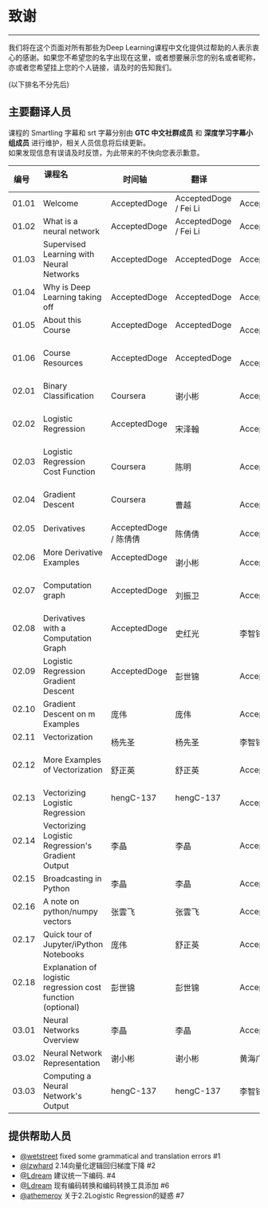 ﻿# 致谢


---

我们将在这个页面对所有那些为Deep Learning课程中文化提供过帮助的人表示衷心的感谢。如果您不希望您的名字出现在这里，或者想要展示您的别名或者昵称，亦或者您希望挂上您的个人链接，请及时的告知我们。

(以下排名不分先后)

## 主要翻译人员
课程的 Smartling 字幕和 srt 字幕分别由 **GTC 中文社群成员** 和 **深度学习字幕小组成员** 进行维护，相关人员信息将后续更新。  
如果发现信息有误请及时反馈，为此带来的不快向您表示歉意。

| 编号    | 课程名                                         | 时间轴                   | 翻译                 | 审核         |
|---------|-----------------------------------------------|-------------------------|----------------------|--------------|
|01.01    | Welcome                                       | AcceptedDoge            | AcceptedDoge / Fei Li| AcceptedDoge |
|01.02    | What is a neural network                      | AcceptedDoge            | AcceptedDoge / Fei Li| AcceptedDoge |
|01.03    | Supervised Learning with Neural Networks      | AcceptedDoge            | AcceptedDoge         | AcceptedDoge |
|01.04    | Why is Deep Learning taking off               | AcceptedDoge            | AcceptedDoge         | AcceptedDoge |
|01.05    | About this Course                             | AcceptedDoge            | AcceptedDoge         | AcceptedDoge |
|01.06    | Course Resources                              | AcceptedDoge            | AcceptedDoge         | AcceptedDoge |
|02.01    | Binary Classification                         | Coursera                | 谢小彬                | AcceptedDoge |
|02.02    | Logistic Regression                           | AcceptedDoge            | 宋泽翰                | AcceptedDoge |
|02.03    | Logistic Regression Cost Function             | Coursera                | 陈明                  | AcceptedDoge |
|02.04    | Gradient Descent                              | Coursera                | 曹越                  | AcceptedDoge |
|02.05    | Derivatives                                   | AcceptedDoge / 陈倩倩    | 陈倩倩               | AcceptedDoge |
|02.06    | More Derivative Examples                      | AcceptedDoge            | 谢小彬               | AcceptedDoge |
|02.07    | Computation graph                             | AcceptedDoge            | 刘振卫               | AcceptedDoge |
|02.08    | Derivatives with a Computation Graph          | AcceptedDoge            | 史红光               | 李智锋        |
|02.09    | Logistic Regression Gradient Descent          | AcceptedDoge            | 彭世锦               | AcceptedDoge |
|02.10    | Gradient Descent on m Examples                | 庞伟                     | 庞伟                | AcceptedDoge |
|02.11    | Vectorization                                 | 杨先圣                   | 杨先圣               | 李智锋       |
|02.12    | More Examples of Vectorization                | 舒正英                   | 舒正英              | AcceptedDoge |
|02.13    | Vectorizing Logistic Regression               | hengC-137               | hengC-137          | AcceptedDoge |
|02.14    | Vectorizing Logistic Regression's Gradient Output| 李晶                  | 李晶                | AcceptedDoge |
|02.15    | Broadcasting in Python                        | 李晶                     | 李晶                | AcceptedDoge |
|02.16    | A note on python/numpy vectors                | 张雲飞                   | 张雲飞              | AcceptedDoge |
|02.17    | Quick tour of Jupyter/iPython Notebooks       | 庞伟                     | 舒正英              | AcceptedDoge |
|02.18    | Explanation of logistic regression cost function (optional) | 彭世锦     | 彭世锦              | AcceptedDoge |
|03.01    | Neural Networks Overview                      | 李晶                     | 李晶                | AcceptedDoge |
|03.02    | Neural Network Representation                 | 谢小彬                   | 谢小彬              | 黄海广        |
|03.03    | Computing a Neural Network's Output           | hengC-137               | hengC-137           | 李智锋        |




## 提供帮助人员

- [@wetstreet](https://github.com/wetstreet) fixed some grammatical and translation errors #1
- [@lzwhard](https://github.com/lzwhard) 2.14向量化逻辑回归梯度下降 #2
- [@Ldream](https://github.com/Ldream) 建议统一下编码. #4
- [@Ldream](https://github.com/Ldream) 现有编码转换和编码转换工具添加 #6
- [@athemeroy](https://github.com/athemeroy) 关于2.2Logistic Regression的疑惑 #7